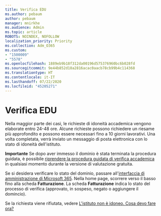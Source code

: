 ```yaml
---
title: Verifica EDU
ms.author: pebaum
author: pebaum
manager: mnirkhe
ms.audience: Admin
ms.topic: article
ROBOTS: NOINDEX, NOFOLLOW
localization_priority: Priority
ms.collection: Adm_O365
ms.custom:
- "1500009"
- "5578"
ms.openlocfilehash: 1889eb9b18f312da00196d575376960bc6b028fd
ms.sourcegitcommit: 9e44b852d18a2816acac0aacb78cb99b4c114368
ms.translationtype: HT
ms.contentlocale: it-IT
ms.lasthandoff: 07/22/2020
ms.locfileid: "45205271"
---
```

# <a name="edu-verification"></a>Verifica EDU

Nella maggior parte dei casi, le richieste di idoneità accademica vengono elaborate entro 24-48 ore. Alcune richieste possono richiedere un riesame più approfondito e possono essere necessari fino a 10 giorni lavorativi. Una volta completata, verrà inviato un messaggio di posta elettronica con lo stato di idoneità dell'istituto.

**Importante** Se dopo aver immesso il dominio è stata terminata la procedura guidata, è possibile [riprendere la procedura guidata di verifica accademica](https://go.microsoft.com/fwlink/p/?linkid=2135255) in qualsiasi momento durante la versione di valutazione gratuita.

Se si desidera verificare lo stato del dominio, passare all'[interfaccia di amministrazione di Microsoft 365](https://go.microsoft.com/fwlink/p/?linkid=2024339). Nella home page, scorrere verso il basso fino alla scheda **Fatturazione**. La scheda **Fatturazione** indica lo stato del processo di verifica (approvato, in sospeso, negato o aggiungere il domincio).

Se la richiesta viene rifiutata, vedere [L'istituto non è idoneo. Cosa devo fare ora?](https://docs.microsoft.com/microsoft-365/commerce/subscriptions/verify-academic-eligibility#my-school-isnt-eligible-what-do-i-do-now)